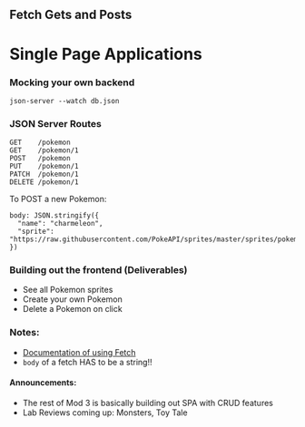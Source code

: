 ## Fetch Gets and Posts
# Single Page Applications

### Mocking your own backend
```
json-server --watch db.json
```

### JSON Server Routes
```
GET    /pokemon
GET    /pokemon/1
POST   /pokemon
PUT    /pokemon/1
PATCH  /pokemon/1
DELETE /pokemon/1
```
To POST a new Pokemon:
```
body: JSON.stringify({
  "name": "charmeleon",
  "sprite": "https://raw.githubusercontent.com/PokeAPI/sprites/master/sprites/pokemon/5.png"
})
```

### Building out the frontend (Deliverables)
- See all Pokemon sprites
- Create your own Pokemon
- Delete a Pokemon on click

### Notes:
- [Documentation of using Fetch](https://developer.mozilla.org/en-US/docs/Web/API/Fetch_API/Using_Fetch)
- `body` of a fetch HAS to be a string!!

#### Announcements:
- The rest of Mod 3 is basically building out SPA with CRUD features
- Lab Reviews coming up: Monsters, Toy Tale
